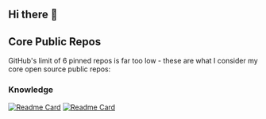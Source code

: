 ## Hi there 👋

<!--
**dexplorer/dexplorer** is a ✨ _special_ ✨ repository because its `README.md` (this file) appears on your GitHub profile.

Here are some ideas to get you started:

- 🔭 I’m currently working on ...
- 🌱 I’m currently learning ...
- 👯 I’m looking to collaborate on ...
- 🤔 I’m looking for help with ...
- 💬 Ask me about ...
- 📫 How to reach me: ...
- 😄 Pronouns: ...
- ⚡ Fun fact: ...
-->

## Core Public Repos

GitHub's limit of 6 pinned repos is far too low - these are what I consider my core open source public repos:

<!-- REPOS_START -->

### Knowledge

[![Readme Card](https://github-readme-stats.vercel.app/api/pin/?username=dexplorer&repo=df-data-profile&theme=ambient_gradient&description_lines_count=3)](https://github.com/dexplorer/df-data-profile)
[![Readme Card](https://github-readme-stats.vercel.app/api/pin/?username=dexplorer&repo=df-data-lineage&theme=ambient_gradient&description_lines_count=3)](https://github.com/dexplorer/df-data-lineage)
